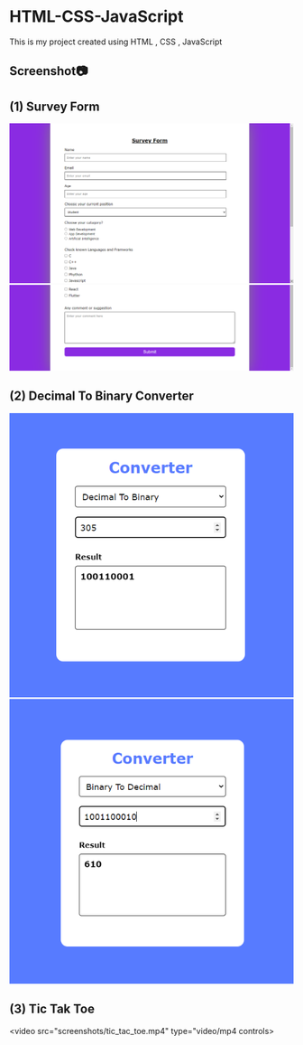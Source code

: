 # HTML-CSS-JavaScript

This is my project created using HTML , CSS , JavaScript

## Screenshot:camera:

## (1) Survey Form

<img src="screenshots/survey_form1.png">
<img src="screenshots/survey_form2.png">

## (2) Decimal To Binary Converter

<img src="screenshots/decimal_to_binary1.png">
<img src="screenshots/decimal_to_binary2.png">

## (3) Tic Tak Toe

<video src="screenshots/tic_tac_toe.mp4" type="video/mp4 controls>
